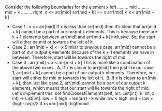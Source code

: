 Consider the following boundaries for the element x
left ......... mid ......... mid + k ......... right
​
x <= arr[mid]
arr[mid + k] <= x
arr[mid] < x < arr[mid + k]
* Case 1 : x <= arr[mid]
If x is less than arr[mid] then it's clear that arr[mid + k] cannot be a part of our output k elements. This is because there are k + 1 elements between arr[mid] and arr[mid + k] inclusive. So, the start will either be mid or towards the left of it.
​
* Case 2 : arr[mid + k] <= x
Similar to previous case, arr[mid] cannot be a part of our output k elements because of the k + 1 elements we have in between. Therefore, start will lie towards the right of mid
​
* Case 3 : arr[mid] < x < arr[mid + k]
This is more like a combination of the above two cases.
​
A. If x is closer to arr[mid] then just like our case 1, arr[mid + k] cannot be a part of our output k elements. Therefore, our start will either be mid or towards the left of it.
​
B. If x is closer to arr[mid + k], then just like case 2, arr[mid] cannot be a part of our output k elements, which means that our start will lie towards the right of mid.
​
Let's implement this
​
def findClosestElements(self, arr: List[int], k: int, x: int) -> List[int]:
low = 0
high = len(arr) - k
while low < high:
mid = low + (high-low)//2
if x<=arr[mid]:
high=mid